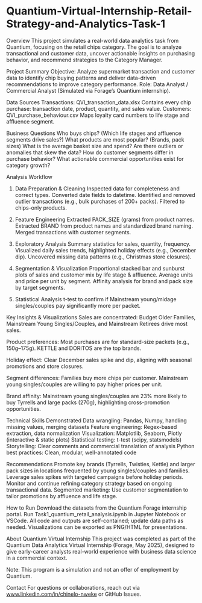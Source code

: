 # Quantium-Virtual-Internship-Retail-Strategy-and-Analytics-Task-1
Overview
This project simulates a real-world data analytics task from Quantium, focusing on the retail chips category.
The goal is to analyze transactional and customer data, uncover actionable insights on purchasing behavior, and recommend strategies to the Category Manager.

Project Summary
Objective: Analyze supermarket transaction and customer data to identify chip buying patterns and deliver data-driven recommendations to improve category performance.
Role: Data Analyst / Commercial Analyst (Simulated via Forage’s Quantium internship).

Data Sources
Transactions: QVI_transaction_data.xlsx
Contains every chip purchase: transaction date, product, quantity, and sales value.
Customers: QVI_purchase_behaviour.csv
Maps loyalty card numbers to life stage and affluence segment.

Business Questions
Who buys chips? (Which life stages and affluence segments drive sales?)
What products are most popular? (Brands, pack sizes)
What is the average basket size and spend?
Are there outliers or anomalies that skew the data?
How do customer segments differ in purchase behavior?
What actionable commercial opportunities exist for category growth?

Analysis Workflow
1. Data Preparation & Cleaning
Inspected data for completeness and correct types.
Converted date fields to datetime.
Identified and removed outlier transactions (e.g., bulk purchases of 200+ packs).
Filtered to chips-only products.

2. Feature Engineering
Extracted PACK_SIZE (grams) from product names.
Extracted BRAND from product names and standardized brand naming.
Merged transactions with customer segments.

3. Exploratory Analysis
Summary statistics for sales, quantity, frequency.
Visualized daily sales trends, highlighted holiday effects (e.g., December dip).
Uncovered missing data patterns (e.g., Christmas store closures).

4. Segmentation & Visualization
Proportional stacked bar and sunburst plots of sales and customer mix by life stage & affluence.
Average units and price per unit by segment.
Affinity analysis for brand and pack size by target segments.

5. Statistical Analysis
t-test to confirm if Mainstream young/midage singles/couples pay significantly more per packet.

Key Insights & Visualizations
Sales are concentrated:
Budget Older Families, Mainstream Young Singles/Couples, and Mainstream Retirees drive most sales.

Product preferences:
Most purchases are for standard-size packets (e.g., 150g–175g). KETTLE and DORITOS are the top brands.

Holiday effect:
Clear December sales spike and dip, aligning with seasonal promotions and store closures.

Segment differences:
Families buy more chips per customer. Mainstream young singles/couples are willing to pay higher prices per unit.

Brand affinity:
Mainstream young singles/couples are 23% more likely to buy Tyrrells and large packs (270g), highlighting cross-promotion opportunities.

Technical Skills Demonstrated
Data wrangling: Pandas, Numpy, handling missing values, merging datasets
Feature engineering: Regex-based extraction, data normalization
Visualization: Matplotlib, Seaborn, Plotly (interactive & static plots)
Statistical testing: t-test (scipy, statsmodels)
Storytelling: Clear comments and commercial translation of analysis
Python best practices: Clean, modular, well-annotated code

Recommendations
Promote key brands (Tyrrells, Twisties, Kettle) and larger pack sizes in locations frequented by young singles/couples and families.
Leverage sales spikes with targeted campaigns before holiday periods.
Monitor and continue refining category strategy based on ongoing transactional data.
Segmented marketing: Use customer segmentation to tailor promotions by affluence and life stage.

How to Run
Download the datasets from the Quantium Forage internship portal.
Run Task1_quantium_retail_analysis.ipynb in Jupyter Notebook or VSCode.
All code and outputs are self-contained; update data paths as needed.
Visualizations can be exported as PNG/HTML for presentations.

About Quantium Virtual Internship
This project was completed as part of the Quantium Data Analytics Virtual Internship (Forage, May 2025),
designed to give early-career analysts real-world experience with business data science in a commercial context.

Note: This program is a simulation and not an offer of employment by Quantium.

Contact
For questions or collaborations, reach out via www.linkedin.com/in/chinelo-nweke  or GitHub Issues.
